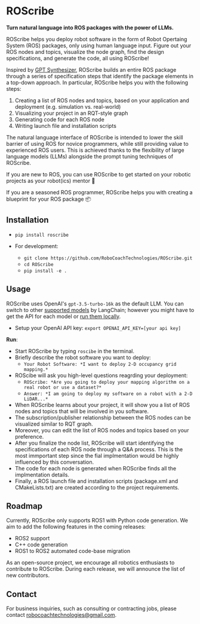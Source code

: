 # ROScribe

**Turn natural language into ROS packages with the power of LLMs.**

ROScribe helps you deploy robot software in the form of Robot Opertaing System (ROS) packages, only using human language input. Figure out your ROS nodes and topics, visualize the node graph, find the design specifications, and generate the code, all using ROScribe!

Inspired by [GPT Synthesizer](https://github.com/RoboCoachTechnologies/GPT-Synthesizer), ROScribe builds an entire ROS package through a series of specification steps that identify the package elements in a top-down approach. In particular, ROScribe helps you with the following steps:

1. Creating a list of ROS nodes and topics, based on your application and deployment (e.g. simulation vs. real-world)
2. Visualizing your project in an RQT-style graph
3. Generating code for each ROS node
4. Writing launch file and installation scripts

The natural language interface of ROScribe is intended to lower the skill barrier of using ROS for novice programmers, while still providing value to experienced ROS users. This is achieved thanks to the flexibility of large language models (LLMs) alongside the prompt tuning techniques of ROScribe.

If you are new to ROS, you can use ROScribe to get started on your robotic projects as your robot(ics) mentor 🤖️

If you are a seasoned ROS programmer, ROScribe helps you with creating a blueprint for your ROS package 📦️

## Installation

- `pip install roscribe`

- For development:
  - `git clone https://github.com/RoboCoachTechnologies/ROScribe.git`
  - `cd ROScribe`
  - `pip install -e .`

## Usage

ROScribe uses OpenAI's `gpt-3.5-turbo-16k` as the default LLM. You can switch to other [supported models](https://python.langchain.com/docs/integrations/llms/) by LangChain; however you might have to get the API for each model or [run them locally](https://python.langchain.com/docs/integrations/llms/huggingface_pipelines).

- Setup your OpenAI API key: `export OPENAI_API_KEY=[your api key]`

**Run**:

- Start ROScribe by typing `roscibe` in the terminal.
- Briefly describe the robot software you want to deploy:
  - `Your Robot Software: *I want to deploy 2-D occupancy grid mapping.*`
- ROScibe will ask you high-level questions reagrding your deployment:
  - `ROScribe: *Are you going to deploy your mapping algorithm on a real robot or use a dataset?*`
  - `Answer: *I am going to deploy my software on a robot with a 2-D LiDAR...*`
- When ROScribe learns about your project, it will show you a list of ROS nodes and topics that will be involved in you software.
- The subscription/publisher relationship between the ROS nodes can be visualized similar to RQT graph.
- Moreover, you can edit the list of ROS nodes and topics based on your preference.
- After you finalize the node list, ROScribe will start identifying the specifications of each ROS node through a Q&A process. This is the most immportant step since the fial implmentation would be highly influenced by this conversation.
- The code for each node is generated when ROScribe finds all the implmentation details.
- Finally, a ROS launch file and installation scripts (package.xml and CMakeLists.txt) are created according to the project requirements.

## Roadmap

Currently, ROScribe only supports ROS1 with Python code generation. We aim to add the following features in the coming releases:
- ROS2 support
- C++ code generation
- ROS1 to ROS2 automated code-base migration

As an open-source project, we encourage all robotics enthusiasts to contribute to ROScribe. During each release, we will announce the list of new contributors.

## Contact

For business inquiries, such as consulting or contracting jobs, please contact robocoachtechnologies@gmail.com. 

